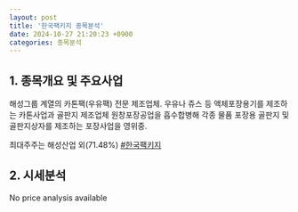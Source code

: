 ```yaml
---
layout: post
title: '한국팩키지 종목분석'
date: 2024-10-27 21:20:23 +0900
categories: 종목분석
---
```


## 1. 종목개요 및 주요사업

해성그룹 계열의 카톤팩(우유팩) 전문 제조업체. 우유나 쥬스 등 액체포장용기를 제조하는 카톤사업과 골판지 제조업체 원창포장공업을 흡수합병해 각종 물품 포장용 골판지 및 골판지상자를 제조하는 포장사업을 영위중.

최대주주는 해성산업 외(71.48%)
[#한국팩키지](#)

## 2. 시세분석

No price analysis available
